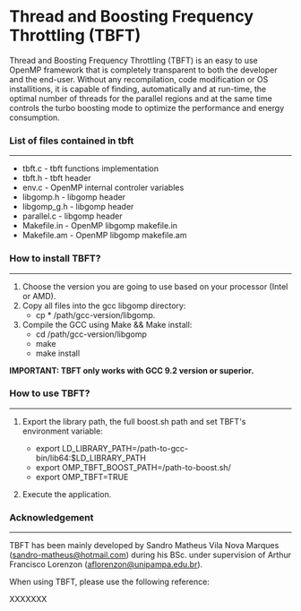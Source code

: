 # Thread and Boosting Frequency Throttling (TBFT)

Thread and Boosting Frequency Throttling (TBFT) is an easy to use OpenMP framework that is completely transparent to both the developer and the end-user. Without any recompilation, code modification or OS installitions, it is capable of finding, automatically and at run-time, the optimal number of threads for the parallel regions and at the same time controls the turbo boosting mode to optimize the performance and energy consumption. 

### List of files contained in tbft
---

* tbft.c                -  tbft functions implementation
* tbft.h                -  tbft header
* env.c                 -  OpenMP internal controler variables
* libgomp.h             -  libgomp header
* libgomp_g.h           -  libgomp header
* parallel.c            -  libgomp header
* Makefile.in           -  OpenMP libgomp makefile.in
* Makefile.am           -  OpenMP libgomp makefile.am



### How to install TBFT?
---

1. Choose the version you are going to use based on your processor (Intel or AMD).
2. Copy all files into the gcc libgomp directory:
      - cp * /path/gcc-version/libgomp.
3. Compile the GCC using Make && Make install:
      - cd /path/gcc-version/libgomp
      - make
      - make install


**IMPORTANT: TBFT only works with GCC 9.2 version or superior.**


### How to use TBFT?
---

1. Export the library path, the full boost.sh path and set TBFT's environment variable:
      - export LD_LIBRARY_PATH=/path-to-gcc-bin/lib64:$LD_LIBRARY_PATH
      - export OMP_TBFT_BOOST_PATH=/path-to-boost.sh/
      - export OMP_TBFT=TRUE
      
2. Execute the application.


### Acknowledgement
---

TBFT has been mainly developed by Sandro Matheus Vila Nova Marques (sandro-matheus@hotmail.com) during his BSc. under supervision of Arthur Francisco Lorenzon (aflorenzon@unipampa.edu.br).

When using TBFT, please use the following reference:

XXXXXXX
